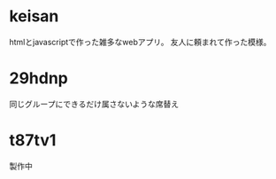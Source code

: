 # keisan
htmlとjavascriptで作った雑多なwebアプリ。
友人に頼まれて作った模様。

# 29hdnp
同じグループにできるだけ属さないような席替え

# t87tv1
製作中
